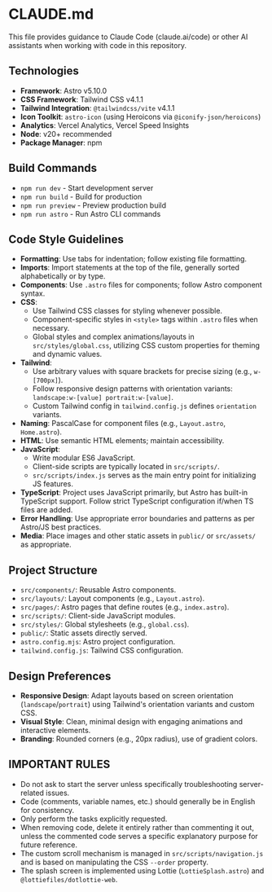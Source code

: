 # CLAUDE.md

This file provides guidance to Claude Code (claude.ai/code) or other AI assistants when working with code in this repository.

## Technologies
- **Framework**: Astro v5.10.0
- **CSS Framework**: Tailwind CSS v4.1.1
- **Tailwind Integration**: `@tailwindcss/vite` v4.1.1
- **Icon Toolkit**: `astro-icon` (using Heroicons via `@iconify-json/heroicons`)
- **Analytics**: Vercel Analytics, Vercel Speed Insights
- **Node**: v20+ recommended
- **Package Manager**: npm

## Build Commands
- `npm run dev` - Start development server
- `npm run build` - Build for production
- `npm run preview` - Preview production build
- `npm run astro` - Run Astro CLI commands

## Code Style Guidelines
- **Formatting**: Use tabs for indentation; follow existing file formatting.
- **Imports**: Import statements at the top of the file, generally sorted alphabetically or by type.
- **Components**: Use `.astro` files for components; follow Astro component syntax.
- **CSS**:
  - Use Tailwind CSS classes for styling whenever possible.
  - Component-specific styles in `<style>` tags within `.astro` files when necessary.
  - Global styles and complex animations/layouts in `src/styles/global.css`, utilizing CSS custom properties for theming and dynamic values.
- **Tailwind**:
  - Use arbitrary values with square brackets for precise sizing (e.g., `w-[700px]`).
  - Follow responsive design patterns with orientation variants: `landscape:w-[value] portrait:w-[value]`.
  - Custom Tailwind config in `tailwind.config.js` defines `orientation` variants.
- **Naming**: PascalCase for component files (e.g., `Layout.astro`, `Home.astro`).
- **HTML**: Use semantic HTML elements; maintain accessibility.
- **JavaScript**:
    - Write modular ES6 JavaScript.
    - Client-side scripts are typically located in `src/scripts/`.
    - `src/scripts/index.js` serves as the main entry point for initializing JS features.
- **TypeScript**: Project uses JavaScript primarily, but Astro has built-in TypeScript support. Follow strict TypeScript configuration if/when TS files are added.
- **Error Handling**: Use appropriate error boundaries and patterns as per Astro/JS best practices.
- **Media**: Place images and other static assets in `public/` or `src/assets/` as appropriate.

## Project Structure
- `src/components/`: Reusable Astro components.
- `src/layouts/`: Layout components (e.g., `Layout.astro`).
- `src/pages/`: Astro pages that define routes (e.g., `index.astro`).
- `src/scripts/`: Client-side JavaScript modules.
- `src/styles/`: Global stylesheets (e.g., `global.css`).
- `public/`: Static assets directly served.
- `astro.config.mjs`: Astro project configuration.
- `tailwind.config.js`: Tailwind CSS configuration.

## Design Preferences
- **Responsive Design**: Adapt layouts based on screen orientation (`landscape`/`portrait`) using Tailwind's orientation variants and custom CSS.
- **Visual Style**: Clean, minimal design with engaging animations and interactive elements.
- **Branding**: Rounded corners (e.g., 20px radius), use of gradient colors.

## IMPORTANT RULES
- Do not ask to start the server unless specifically troubleshooting server-related issues.
- Code (comments, variable names, etc.) should generally be in English for consistency.
- Only perform the tasks explicitly requested.
- When removing code, delete it entirely rather than commenting it out, unless the commented code serves a specific explanatory purpose for future reference.
- The custom scroll mechanism is managed in `src/scripts/navigation.js` and is based on manipulating the CSS `--order` property.
- The splash screen is implemented using Lottie (`LottieSplash.astro`) and `@lottiefiles/dotlottie-web`.